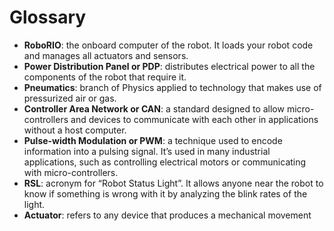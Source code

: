 # Glossary

- **RoboRIO**: the onboard computer of the robot. It loads your robot code and manages all actuators and sensors.
- **Power Distribution Panel or PDP**: distributes electrical power to all the components of the robot that require it.
- **Pneumatics**: branch of Physics applied to technology that makes use of pressurized air or gas.
- **Controller Area Network or CAN**: a standard designed to allow micro-controllers and devices to communicate with each other in applications without a host computer. 
- **Pulse-width Modulation or PWM**: a technique used to encode information into a pulsing signal. It’s used in many industrial applications, such as controlling electrical motors or communicating with micro-controllers.
- **RSL**: acronym for “Robot Status Light”. It allows anyone near the robot to know if something is wrong with it by analyzing the blink rates of the light.
- **Actuator**: refers to any device that produces a mechanical movement
